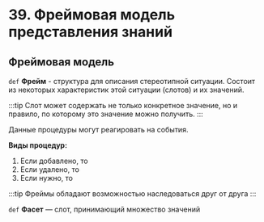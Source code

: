 # 39. Фреймовая модель представления знаний

## Фреймовая модель

`def` **Фрейм** - структура для описания стереотипной ситуации. Состоит из некоторых характеристик этой ситуации (слотов) и их значений.

:::tip
Слот может содержать не только конкретное значение, но и правило, по которому это значение можно получить.
:::

Данные процедуры могут реагировать на события.

**Виды процедур:**

1. Если добавлено, то
2. Если удалено, то
3. Если нужно, то

:::tip
Фреймы обладают возможностью наследоваться друг от друга
:::

`def` **Фасет** — слот, принимающий множество значений

